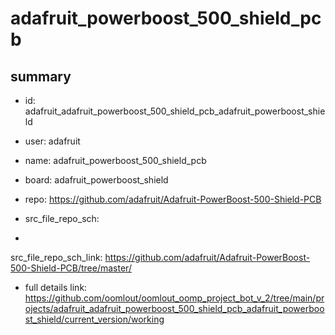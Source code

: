 # adafruit_powerboost_500_shield_pcb
 
## summary 
* id: adafruit_adafruit_powerboost_500_shield_pcb_adafruit_powerboost_shield
* user: adafruit
* name: adafruit_powerboost_500_shield_pcb
* board: adafruit_powerboost_shield
* repo: https://github.com/adafruit/Adafruit-PowerBoost-500-Shield-PCB



* src_file_repo_sch: 
*
 src_file_repo_sch_link: https://github.com/adafruit/Adafruit-PowerBoost-500-Shield-PCB/tree/master/
* full details link: https://github.com/oomlout/oomlout_oomp_project_bot_v_2/tree/main/projects/adafruit_adafruit_powerboost_500_shield_pcb_adafruit_powerboost_shield/current_version/working  






